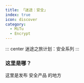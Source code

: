 ```yaml
---
title: 「迷途：安全」
index: true
icon: discover
category:
  - MiTu
  - Encrypt
---
```


::: center
迷途之旅计划：安全系列
:::

### 这里是哪？

这里是发布 安全产品 的地方
